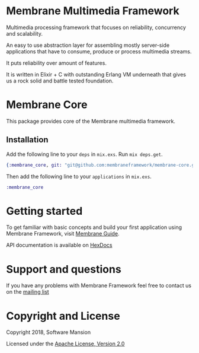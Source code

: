 # Membrane Multimedia Framework

Multimedia processing framework that focuses on reliability, concurrency and scalability.

An easy to use abstraction layer for assembling mostly server-side applications that have to consume, produce or process multimedia streams.

It puts reliability over amount of features.

It is written in Elixir + C with outstanding Erlang VM underneath that gives us a rock solid and battle tested foundation.

# Membrane Core

This package provides core of the Membrane multimedia framework.


## Installation

Add the following line to your `deps` in `mix.exs`.  Run `mix deps.get`.

```elixir
{:membrane_core, git: "git@github.com:membraneframework/membrane-core.git"}
```

Then add the following line to your `applications` in `mix.exs`.

```elixir
:membrane_core
```

# Getting started

To get familiar with basic concepts and build your first application using Membrane Framework, visit [Membrane Guide](https://membraneframework.org/guide).

API documentation is available on [HexDocs](https://hexdocs.pm/membrane_core)

# Support and questions

If you have any problems with Membrane Framework feel free to contact us on the [mailing list](https://groups.google.com/forum/#!forum/membrane-framework)



# Copyright and License

Copyright 2018, Software Mansion

Licensed under the [Apache License, Version 2.0](LICENSE)
